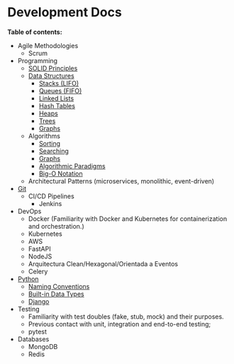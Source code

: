 # Development Docs

**Table of contents:**

<!-- toc -->

- Agile Methodologies
  - Scrum
- Programming
  - [SOLID Principles](./docs/programming/solid-principles.md)
  - [Data Structures](./docs/programming/data-structures.md)
    - [Stacks (LIFO)](./docs/programming/data_structures/stacks.md)
    - [Queues (FIFO)](./docs/programming/data_structures/queues.md)
    - [Linked Lists](./docs/programming/data_structures/linked-lists.md)
    - [Hash Tables](./docs/programming/data_structures/hash-tables.md)
    - [Heaps](./docs/programming/data_structures/heaps.md)
    - [Trees](./docs/programming/data_structures/trees.md)
    - [Graphs](./docs/programming/data_structures/graphs.md)
  - Algorithms
    - [Sorting](./docs/programming/algorithms-sorting.md)
    - [Searching](./docs/programming/algorithms-searching.md)
    - [Graphs](./docs/programming/algorithms-graphs.md)
    - [Algorithmic Paradigms](./docs/programming/algorithmic-paradigms.md)
    - [Big-O Notation](./docs/programming/big-o-notation.md)
  - Architectural Patterns (microservices, monolithic, event-driven)
- [Git](./docs/git/git.md)
  - CI/CD Pipelines
    - Jenkins
- DevOps
  - Docker (Familiarity with Docker and Kubernetes for containerization and orchestration.)
  - Kubernetes
  - AWS
  - FastAPI
  - NodeJS
  - Arquitectura Clean/Hexagonal/Orientada a Eventos
  - Celery
- [Python](./docs/python/python.md)
  - [Naming Conventions](./docs/python/naming-conventions.md)
  - [Built-in Data Types](./docs/python/built-in-data-types.md)
  - [Django](./docs/python/django.md)
- Testing
  - Familiarity with test doubles (fake, stub, mock) and their purposes.
  - Previous contact with unit, integration and end-to-end testing;
  - pytest
- Databases
  - MongoDB
  - Redis
<!-- - Crypto
  - Solidity Basics
  - Blockchain Fundamentals
    - Blockchain Basics
    - Ethereum Knowledge
    - Cryptography
      - ZkSnarks
      - ECDSA (Elliptic Curve Digital Signature Algorithm)
    - Gas and Transactions
    - Rollups
      - Optimistic Rollups
        - Arbitrum
        - Optimism
        - Base
        - Mode Network
      - zk-Rollups
        - Starknet
        - zkSync
        - Polygon zkEVM
        - Linea (Consensys)
        - Scroll
      - Optimium
        - Manta
        - Metis
        - Mantle
      - Validium
        - Immutable X
        - ZKFair
    - Modular Blockchains
      - Data Availability (DA)
      - Celestia, Dymension, Polkadot(L0)
    - Other L1s
      - Solana
      - Cardano
      - Aptos
      - Cosmos
  - Security
    - Security Fundamentals
    - Common Vulnerabilities
    - Ethernaut
  - Best Practices and Design Patterns
    - Solidity Style Guide
    - Design Patterns
      - Factory
      - Proxy
      - State Machine
      - …
    - Gas Optimization
  - Development Tools and Testing
    - Development Tools
      - Remix
      - Foundry
      - Hardhat
      - Vyper
      - …
    - Testing
    - Testnets
  - Tokens
    - ERC20 (Token Standard)
      - 1Inch Token Plugins
    - NFTs
      - ERC-721: Non-Fungible Token Standard
      - Collectibles
      - Marketplaces
      - Personal Tokens
    - ERC 6551 (Token Bound Accounts) ERC721 extended
    - ERC-1155: Multi Token Standard
    - Wrapped Tokens
    - Non-Fungible Tokens
    - ERC-404
  - DAOs/Governance
  - DeFi
    - AMM (Automated Market Makers)
      - CPAMM (Constant Product Automated Market Maker)
      - Constant Sum AMM
      - Constant Product AMM
      - Stable Swap AMM
      - Uniswap V2 Swap
      - Uniswap V2 Add Remove Liquidity
      - Uniswap V2 Optimal One Sided Supply
      - Uniswap V2 Flash Swap
      - Uniswap V3 Swap
      - Uniswap V3 Liquidity
      - Uniswap V3 Flash Loan
      - Uniswap V3 Flash Swap Arbitrage
    - Staking Rewards
    - Liquid Staking
    - Discrete Staking Rewards
    - Vault
    - Yield Farming
    - Lending and Borrowing
    - CDP (Collaterized Debt Position)
    - Liquid Staking Derivatives (LSD) y LSDFi
    - Re-staking
      - EigenLayer
      - ether.fi
    - Stablecoins
    - MEV (Miner Extractable Value)
  - Oracles
    - Hybris Smart Contracts (On-chain + Off-chain Agreements)
    - Chainlink Price Oracle
  - Account Abstraction
    - ERC4337 (Account Abstraction Using Alt Mempool)
  - Wallets
    - MultiSig Wallet
  - Advanced Solidity
    - Gasless Token Transfer
    - Iterable Mapping
    - Precompute Contract Address with Create2
    - Multi Call
    - Multi Delegatecall
    - Time Lock
    - Assembly Binary Exponentiation
  - Proxy Contracts
    - Minimal Proxy Contract
    - Upgradeable Proxy
  - Contracts Deployment
  - Auctions
    - English Auction
    - Dutch Auction
  - Crowd Fund
  - Blockchain Games
  - Decentralized Social Media
  - Decentralized Storage
  - Frontend
  - Bytecode Programming
    - Yul
    - Huff
  - Other Blockchain Languages
    - Rust - Solana
    - Sway - Fuel
  - Other Projects
    - IPFS
    - Celestia
  - Libraries
    - Openzeppeling
    - Solmate -->


<!-- tocstop -->